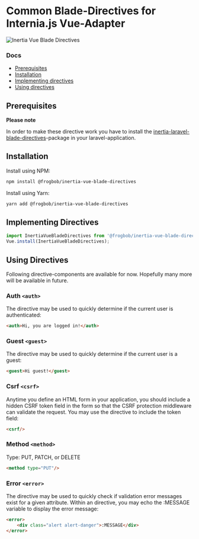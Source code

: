 # Common Blade-Directives for Internia.js Vue-Adapter

![Inertia Vue Blade Directives](http://api.devbar.ultrabold.de/github?text=Inertia.js%20Vue%20Blade-Directives)

### Docs

* [Prerequisites](#prerequisites)
* [Installation](#installation)
* [Implementing directives](#implementing-directives)
* [Using directives](#using-directives)

## Prerequisites

**Please note**

In order to make these directive work you have to install the [inertia-laravel-blade-directives](https://github.com/frogbob/inertia-laravel-blade-directives)-package in your laravel-application.

## Installation

Install using NPM:

~~~sh
npm install @frogbob/inertia-vue-blade-directives
~~~

Install using Yarn:

~~~sh
yarn add @frogbob/inertia-vue-blade-directives
~~~

## Implementing Directives

~~~js
import InertiaVueBladeDirectives from '@frogbob/inertia-vue-blade-directives'
Vue.install(InertiaVueBladeDirectives);
~~~

## Using Directives

Following directive-components are available for now.
Hopefully many more will be available in future.

### Auth `<auth>`
The <auth> directive may be used to quickly determine if the current user is authenticated:

~~~html
<auth>Hi, you are logged in!</auth>
~~~


### Guest `<guest>`
The <guest> directive may be used to quickly determine if the current user is a guest:
~~~html
<guest>Hi guest!</guest>
~~~

### Csrf `<csrf>`
Anytime you define an HTML form in your application, you should include a hidden CSRF token field in the form so that 
the CSRF protection middleware can validate the request. You may use the <csrf> directive to include the token field:
~~~html
<csrf/>
~~~

### Method `<method>`
Type: PUT, PATCH, or DELETE
~~~html
<method type="PUT"/>
~~~

### Error `<error>`
The <error> directive may be used to quickly check if validation error messages exist for a given attribute.
Within an <error> directive, you may echo the :MESSAGE variable to display the error message:
~~~html
<error>
    <div class="alert alert-danger">:MESSAGE</div>
</error>
~~~
